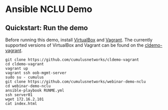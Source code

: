 Ansible NCLU Demo
=======================

Quickstart: Run the demo
------------------------
Before running this demo, install [VirtualBox](https://www.virtualbox.org/wiki/Download_Old_Builds) and [Vagrant](https://releases.hashicorp.com/vagrant/). The currently supported versions of VirtualBox and Vagrant can be found on the [cldemo-vagrant](https://github.com/cumulusnetworks/cldemo-vagrant).

    git clone https://github.com/cumulusnetworks/cldemo-vagrant
    cd cldemo-vagrant
    vagrant up
    vagrant ssh oob-mgmt-server
    sudo su - cumulus
    git clone https://github.com/cumulusnetworks/webinar-demo-nclu
    cd webinar-demo-nclu
    ansible-playbook RUNME.yml
    ssh server01
    wget 172.16.2.101
    cat index.html
